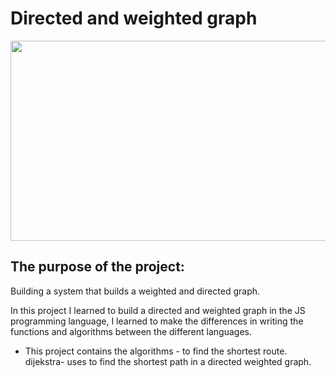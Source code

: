 # Directed and weighted graph
<img src="https://upload.wikimedia.org/wikipedia/commons/thumb/3/3b/Shortest_path_with_direct_weights.svg/1200px-Shortest_path_with_direct_weights.svg.png" width="600" height="320">


## The purpose of the project:
Building a system that builds a weighted and directed graph.

In this project I learned to build a directed and weighted graph in the JS programming language, 
I learned to make the differences in writing the functions and algorithms between the different languages.

- This project contains the algorithms - to find the shortest route. <br>
  dijekstra- uses to find the shortest path in a directed weighted graph.



